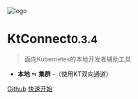 ![logo](media/logo.png)

# KtConnect<small>0.3.4</small>

> 面向Kubernetes的本地开发者辅助工具

- **本地** ⇋ **集群**
-（使用KT双向通道）

[Github](https://github.com/alibaba/kt-connect)
[快速开始](zh-cn/guide/quickstart)

